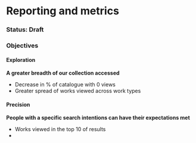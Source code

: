 # Reporting and metrics

### Status: Draft

### Objectives

#### Exploration

**A greater breadth of our collection accessed**

* Decrease in % of catalogue with 0 views
* Greater spread of works viewed across work types

#### Precision

**People with a specific search intentions can have their expectations met**

* Works viewed in the top 10 of results
* 
